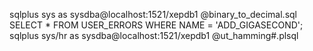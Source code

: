 sqlplus sys as sysdba@localhost:1521/xepdb1 @binary_to_decimal.sql
SELECT * FROM USER_ERRORS WHERE NAME = 'ADD_GIGASECOND';
sqlplus sys/hr as sysdba@localhost:1521/xepdb1 @ut_hamming#.plsql